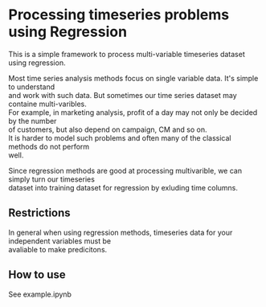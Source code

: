 # Processing timeseries problems using Regression
This is a simple framework to process multi-variable timeseries dataset using regression.<br>

Most time series analysis methods focus on single variable data. It's simple to understand<br>
and work with such data. But sometimes our time series dataset may containe multi-varibles.<br>
For example, in marketing analysis, profit of a day may not only be decided by the number<br>
of customers, but also depend on campaign, CM and so on.<br>
It is harder to model such problems and often many of the classical methods do not perform<br>
well.<br>

Since regression methods are good at processing multivarible, we can simply turn our timeseries<br>
dataset into training dataset for regression by exluding time columns.<br>

## Restrictions
In general when using regression methods, timeseries data for your independent variables must be<br>
avaliable to make predicitons.<br>

## How to use
See example.ipynb
